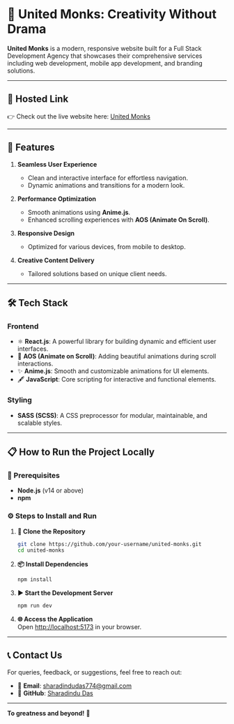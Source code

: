 # **🌟 United Monks: Creativity Without Drama**  

**United Monks** is a modern, responsive website built for a Full Stack Development Agency that showcases their comprehensive services including web development, mobile app development, and branding solutions.  

---

## **🌟 Hosted Link**  

👉 Check out the live website here: [United Monks](https://united-monks.vercel.app)  

---

## **🌟 Features**  

1. **Seamless User Experience**  
   - Clean and interactive interface for effortless navigation.  
   - Dynamic animations and transitions for a modern look.  

2. **Performance Optimization**  
   - Smooth animations using **Anime.js**.  
   - Enhanced scrolling experiences with **AOS (Animate On Scroll)**.  

3. **Responsive Design**  
   - Optimized for various devices, from mobile to desktop.  

4. **Creative Content Delivery**  
   - Tailored solutions based on unique client needs.  

---

## **🛠️ Tech Stack**  

### **Frontend**  
- ⚛️ **React.js**: A powerful library for building dynamic and efficient user interfaces.  
- 🎨 **AOS (Animate on Scroll)**: Adding beautiful animations during scroll interactions.  
- ✨ **Anime.js**: Smooth and customizable animations for UI elements.  
- 🖋️ **JavaScript**: Core scripting for interactive and functional elements.  

### **Styling**  
- **SASS (SCSS)**: A CSS preprocessor for modular, maintainable, and scalable styles.  

---

## **📋 How to Run the Project Locally**  

### **🔧 Prerequisites**  
- **Node.js** (v14 or above)  
- **npm** 

### **⚙️ Steps to Install and Run**  

1. **📂 Clone the Repository**  
   ```bash  
   git clone https://github.com/your-username/united-monks.git  
   cd united-monks  
   ```  

2. **📦 Install Dependencies**  
   ```bash  
   npm install
   ```  

3. **▶️ Start the Development Server**  
   ```bash  
   npm run dev
   ```  

4. **🌐 Access the Application**  
   Open [http://localhost:5173](http://localhost:5173) in your browser.  

---

## **📞 Contact Us**  

For queries, feedback, or suggestions, feel free to reach out:  

- 📧 **Email**: [sharadindudas774@gmail.com](mailto:sharadindudas774@gmail.com)  
- 🐙 **GitHub**: [Sharadindu Das](https://github.com/sharadindudas)  

---

**To greatness and beyond!** 🚀

